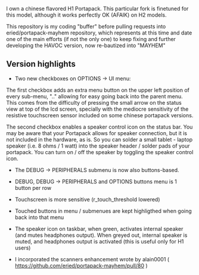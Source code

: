 I own a chinese flavored H1 Portapack. This particular fork is finetuned for this model, although it works perfectly OK (AFAIK) on H2 models.

This repository is my coding "buffer" before pulling requests into eried/portapack-mayhem repository, which represents at this time and date one of the main efforts (if not the only one) to keep fixing and further developing the HAVOC version, now re-bautized into "MAYHEM"

## Version highlights

* Two new checkboxes on OPTIONS -> UI menu:

The first checkbox adds an extra menu button on the upper left position of every sub-menu, ".." allowing for easy going back into the parent menu. This comes from the difficulty of pressing the small arrow on the status view at top of the lcd screen, specially with the mediocre sensitivity of the resistive touchscreen sensor included on some chinese portapack versions.

The second checkbox enables a speaker control icon on the status bar. You may be aware that your Portapack allows for speaker connection, but it is not included in the hardware, as is. So you can solder a small tablet - laptop speaker (i.e. 8 ohms / 1 watt) into the speaker header / solder pads of your portapack. You can turn on / off the speaker by toggling the speaker control icon.

* The DEBUG -> PERIPHERALS submenu is now also buttons-based.

* DEBUG, DEBUG -> PERIPHERALS and OPTIONS buttons menu is 1 button per row

* Touchscreen is more sensitive (r_touch_threshold lowered)

* Touched buttons in menu / submenues are kept highligthed when going back into that menu

* The speaker icon on taskbar, when green, activates internal speaker (and mutes headphones output). When greyed out, internal speaker is muted, and headphones output is activated (this is useful only for H1 users)

* I incorporated the scanners enhancement wrote by alain0001 ( https://github.com/eried/portapack-mayhem/pull/80 )
